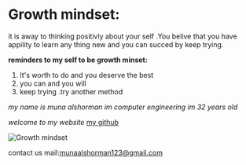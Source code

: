 
# Growth mindset: #
it is away to thinking positivly about your self .You belive that you have appility to learn any thing new and you can succed by keep trying.

**reminders to my self to be growth minset:**
1. It's worth to do and you deserve the best
1. you can and you will
1. keep trying .try another method



*my name is muna alshorman im computer engineering im 32 years old*

*welcome to my website*
  [my github](https://munaalshorman.github.io/learning-journal/)
  
  
 ![Growth mindset](https://www.google.com/url?sa=i&source=images&cd=&ved=2ahUKEwiVpZiT0fXkAhVD_KQKHWcND_YQjRx6BAgBEAQ&url=https%3A%2F%2Fwww.wired.com%2Fstory%2Fmachine-reads-your-mind-talks%2F&psig=AOvVaw2TKItFN3h9swTkAJaDwbza&ust=1569831830109000)
 
 
 contact us mail:munaalshorman123@gmail.com
 
 
 









